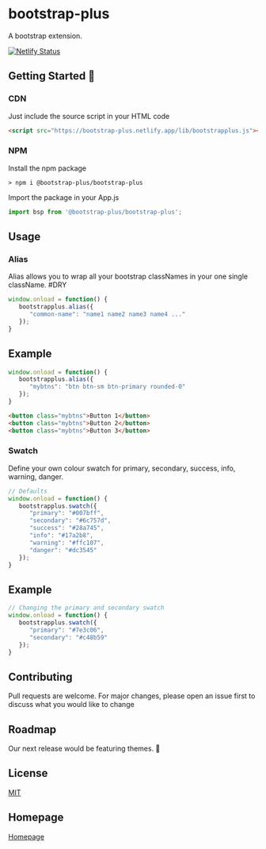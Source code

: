 
# bootstrap-plus
A bootstrap extension.

[![Netlify Status](https://api.netlify.com/api/v1/badges/a5e3311c-926f-48f3-85a6-465b374859ac/deploy-status)](https://app.netlify.com/sites/bootstrap-plus/deploys)

## Getting Started 🚀
### CDN
Just include the source script in your HTML code
```html
<script src="https://bootstrap-plus.netlify.app/lib/bootstrapplus.js"></script>
```

### NPM
Install the npm package
```git
> npm i @bootstrap-plus/bootstrap-plus
```
Import the package in your App.js
```jsx
import bsp from '@bootstrap-plus/bootstrap-plus';
```


## Usage
### Alias
Alias allows you to wrap all your bootstrap classNames in your one single className. #DRY
```javascript
window.onload = function() {
   bootstrapplus.alias({
      "common-name": "name1 name2 name3 name4 ..."
   });
}
```

## Example
```javascript
window.onload = function() {
   bootstrapplus.alias({
      "mybtns": "btn btn-sm btn-primary rounded-0"
   });
}
```

```html
<button class="mybtns">Button 1</button>
<button class="mybtns">Button 2</button>
<button class="mybtns">Button 3</button>
```

### Swatch
Define your own colour swatch for primary, secondary, success, info, warning, danger.
```javascript
// Defaults
window.onload = function() {
   bootstrapplus.swatch({
      "primary": "#007bff",
      "secondary": "#6c757d",
      "success": "#28a745",
      "info": "#17a2b8",
      "warning": "#ffc107",
      "danger": "#dc3545"
   });
}
```

## Example
```javascript
// Changing the primary and secondary swatch
window.onload = function() {
   bootstrapplus.swatch({
      "primary": "#7e3c06",
      "secondary": "#c48b59"
   });
}
```

## Contributing
Pull requests are welcome. For major changes, please open an issue first to discuss what you would like to change

## Roadmap
Our next release would be featuring themes. 🤞

## License
[MIT](https://choosealicense.com/licenses/mit/)

## Homepage

[Homepage](https://bootstrap-plus.netlify.app)